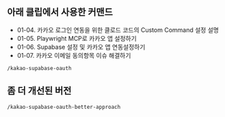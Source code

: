 ## 아래 클립에서 사용한 커맨드

- 01-04. 카카오 로그인 연동을 위한 클로드 코드의 Custom Command 설정 설명	
- 01-05. Playwright MCP로 카카오 앱 설정하기	
- 01-06. Supabase 설정 및 카카오 앱 연동설정하기	
- 01-07. 카카오 이메일 동의항목 이슈 해결하기

```
/kakao-supabase-oauth
```




## 좀 더 개선된 버전
```
/kakao-supabase-oauth-better-approach
```